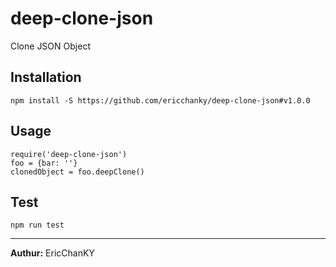 # deep-clone-json
Clone JSON Object

## Installation
```
npm install -S https://github.com/ericchanky/deep-clone-json#v1.0.0
```

## Usage
```
require('deep-clone-json')
foo = {bar: ''}
clonedObject = foo.deepClone()
```

## Test
```
npm run test
```

---

**Authur:** EricChanKY
